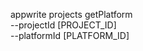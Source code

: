 appwrite projects getPlatform \
        --projectId [PROJECT_ID] \
        --platformId [PLATFORM_ID]
